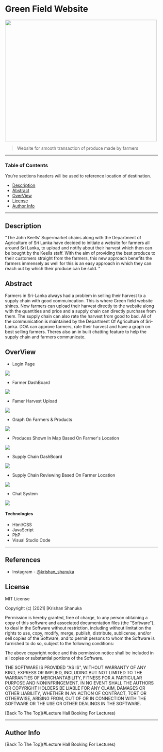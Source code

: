 # Green Field Website

<img src= "Code/famer.jpg" width='500' height = '400' >


> Website for smooth transaction of produce made by farmers

---

### Table of Contents
You're sections headers will be used to reference location of destination.

- [Description](#description)
- [Abstract](#abstract)
- [OverView](#overview)
- [License](#license)
- [Author Info](#author-info)

---

## Description

"The John Keells’ Supermarket chains along with the Department of Agriculture of Sri Lanka have decided to initiate a website for farmers all around Sri Lanka, to upload and notify about their harvest which then can be bought by the Keells staff. With the aim of providing the best produce to their customers straight from the farmers, this new approach benefits the farmers immensely as well for this is an easy approach in which they can reach out by which their produce can be sold. "



## Abstract

Farmers in Sri-Lanka always had a problem in selling their harvest to a supply chain with good commuincation. This is where Green field website shines. Now farmers can upload their harvest directly to the website along with the quantities and price and a supply chain can directly purchase from them. The supply chain can also rate the harvest from good to bad. All of the communication is maintained by the Department Of Agriculture of Sri-Lanka. DOA can approve farmers, rate their harvest and have a graph on best selling farmers. Theres also an in built chatting feature to help the supply chain and farmers communicate.


## OverView

- Login Page
<img src='images/Picture1.png'>

- Farmer DashBoard
<img src='images/Picture2.png'>

- Famer Harvest Upload
<img src='images/Picture3.png'>

- Graph On Farmers & Products
<img src='images/Picture4.png'>

- Produces Shown In Map Based On Farmer's Location
<img src='images/Picture5.png'>

- Supply Chain DashBoard
<img src='images/Picture6.png'>

- Supply Chain Reviewing Based On Farmer Location
<img src='images/Picture7.png'>

- Chat System
<img src='images/Picture8.png'>



#### Technologies

- Html/CSS
- JavaScript
- PhP
- Visual Studio Code


---

## References

- Instagram - [@krishan_shanuka](https://instagram.com/krishan_shanuka?utm_medium=copy_link)



## License

MIT License

Copyright (c) [2021] [Krishan Shanuka

Permission is hereby granted, free of charge, to any person obtaining a copy
of this software and associated documentation files (the "Software"), to deal
in the Software without restriction, including without limitation the rights
to use, copy, modify, merge, publish, distribute, sublicense, and/or sell
copies of the Software, and to permit persons to whom the Software is
furnished to do so, subject to the following conditions:

The above copyright notice and this permission notice shall be included in all
copies or substantial portions of the Software.

THE SOFTWARE IS PROVIDED "AS IS", WITHOUT WARRANTY OF ANY KIND, EXPRESS OR
IMPLIED, INCLUDING BUT NOT LIMITED TO THE WARRANTIES OF MERCHANTABILITY,
FITNESS FOR A PARTICULAR PURPOSE AND NONINFRINGEMENT. IN NO EVENT SHALL THE
AUTHORS OR COPYRIGHT HOLDERS BE LIABLE FOR ANY CLAIM, DAMAGES OR OTHER
LIABILITY, WHETHER IN AN ACTION OF CONTRACT, TORT OR OTHERWISE, ARISING FROM,
OUT OF OR IN CONNECTION WITH THE SOFTWARE OR THE USE OR OTHER DEALINGS IN THE
SOFTWARE.

[Back To The Top](#Lecture Hall Booking For Lectures)

---

## Author Info



[Back To The Top](#Lecture Hall Booking For Lectures)
